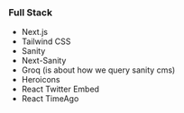 ### Full Stack

- Next.js
- Tailwind CSS
- Sanity
- Next-Sanity
- Groq (is about how we query sanity cms)
- Heroicons
- React Twitter Embed
- React TimeAgo
